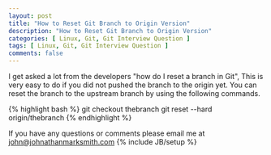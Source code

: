```yaml
---
layout: post
title: "How to Reset Git Branch to Origin Version"
description: "How to Reset Git Branch to Origin Version"
categories: [ Linux, Git, Git Interview Question ]
tags: [ Linux, Git, Git Interview Question ]
comments: false
---
```

I get asked a lot from the developers "how do I reset a branch in Git", This is very easy to do if you did not pushed the branch to the origin yet.  You can reset the branch to the upstream branch by using the following commands.

{% highlight bash %}
git checkout thebranch
git reset --hard origin/thebranch
{% endhighlight %}

If you have any questions or comments please email me at <a href="mailto:john@johnathanmarksmith.com">john@johnathanmarksmith.com</a>
{% include JB/setup %}
